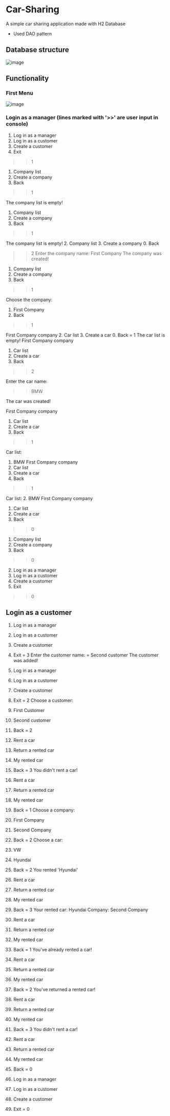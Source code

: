 # Car-Sharing

A simple car sharing application made with H2 Database

- Used DAO pattern
## Database structure
![image](https://github.com/Nihad74/Car-Sharing/assets/113698778/e744dde8-e573-4fbe-a4d1-702ff6198e06)


## Functionality 
### First Menu
![image](https://github.com/Nihad74/Car-Sharing/assets/113698778/f342de9c-ae84-4b8c-b318-2a155bde9972)

### Login as a manager (lines marked with '>>' are user input in console)
1. Log in as a manager
2. Log in as a customer
3. Create a customer
0. Exit
>>1
1. Company list
2. Create a company
0. Back

>>1

The company list is empty!
1. Company list
2. Create a company
0. Back
   
>> 1

The company list is empty!
2. Company list
3. Create a company
0. Back

>> 2
Enter the company name:
>>First Company
The company was created!

1. Company list
2. Create a company
0. Back
   
>>1

Choose the company:
1. First Company
0. Back
   
>>1

First Company company
2. Car list
3. Create a car
0. Back
= 1
The car list is empty!
First Company company
1. Car list
2. Create a car
0. Back

>>2

Enter the car name:
>>BMW

The car was created! 

First Company company
1. Car list
2. Create a car
0. Back
   
>>1

Car list:
1. BMW
First Company company
1. Car list
2. Create a car
0. Back

>>1

Car list:
2. BMW
First Company company
1. Car list
2. Create a car
0. Back

>>0
1. Company list
2. Create a company
0. Back

>>0
2. Log in as a manager
3. Log in as a customer
4. Create a customer
0. Exit

>>0



## Login as a customer
1. Log in as a manager
2. Log in as a customer
3. Create a customer
0. Exit
= 3
Enter the customer name:
= Second customer
The customer was added!

1. Log in as a manager
2. Log in as a customer
3. Create a customer
0. Exit
= 2
Choose a customer:
1. First Customer
2. Second customer
0. Back
= 2
1. Rent a car
2. Return a rented car
3. My rented car
0. Back
= 3
You didn't rent a car!
1. Rent a car
2. Return a rented car
3. My rented car
0. Back
= 1
Choose a company:
1. First Company
2. Second Company
0. Back
= 2
Choose a car:
1. VW
2. Hyundai
0. Back
= 2
You rented 'Hyundai'
1. Rent a car
2. Return a rented car
3. My rented car
0. Back
= 3
Your rented car:
Hyundai
Company:
Second Company

1. Rent a car
2. Return a rented car
3. My rented car
0. Back
= 1
You've already rented a car!
1. Rent a car
2. Return a rented car
3. My rented car
0. Back
= 2
You've returned a rented car!
1. Rent a car
2. Return a rented car
3. My rented car
0. Back
= 3
You didn't rent a car!
1. Rent a car
2. Return a rented car
3. My rented car
0. Back
= 0
1. Log in as a manager
2. Log in as a customer
3. Create a customer
0. Exit
= 0

